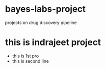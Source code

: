<h1>bayes-labs-project</h1>
projects on  drug discovery pipeline
<!DOCTYPE html>
<html>
  <body>
    <h1 style="background-color:redcolor:blue"> this is indrajeet project </h1>
    <ul>
      <li>this is 1st pro</li>
      <li>this is second line</li>
    </ul>
  </body>
</html>
